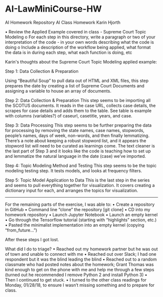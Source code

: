 # AI-LawMiniCourse-HW
AI Homework Repository
AI Class Homework
Karin Hjorth

•	Review the Applied Example covered in class - Supreme Court Topic Modeling
o	For each step in this directory, write a paragraph or two of your interpretation of the code - in your own words describing what the code is doing
o	Include a description of the workflow being applied, what format the data is in during each step, what each function is doing, etc

Karin's thoughts about the Supreme Court Topic Modeling applied example:

Step 1: Data Collection & Preparation

Using “Beautiful Soup” to pull data out of HTML and XML files, this step prepares the date by creating a list of Supreme Court Documents and assigning a variable to house an array of documents.

Step 2:  Data Collection & Preparation
This step seems to be importing all the SCOTUS documents.  It reads in the case URL, collects case details, the scrapes for case details and adds them to the table.  See table is example with columns (variables?) of caseurl, casetitle, years, and case.

Step 3:  Data Processing
This step seems to be further preparing the data for processing by removing the state names, case names, stopwords, people’s names, days of week, non-words, and then finally lemmatizing.  There’s a note about keeping a robust stopword list, and it appears the stopword list will need to be curated as learnings come.  The text cleaner is the last part of Step 3 and it looks like the code is teaching how to set up and lemmatize the natural language in the date (case) we’ve imported.

Step 4:  Topic Modeling Method and Testing
This step seems to be the topic modeling testing step.  It tests models, and looks at frequency filters.

Step 5:  Topic Model Application to Data
This is the last step in the series and seems to pull everything together for visualization.  It covers creating a dictionary input for each, and arranges the topics for visualization.

-------

For the remaining parts of the exercise, I was able to:
•	Create a repository in GitHub
•	Command line “clone” the repository [git clone]
•	CD into my homework repository
•	Launch Jupyter Notebook
•	Launch an empty kernel
•	Go through the Tensorflow tutorial (starting with “highlights” section, etc.)
•	Pasted the minimalist implementation into an empty kernel (copying “from_future…”)

After these steps I got lost.  

What did I do to triage?
•	Reached out my homework partner but he was out of town and unable to connect with me
•	Reached out over Slack; I had one respondent but it was the blind leading the blind
•	Reached out to a random classmate who had posted notes about the homework; Grant Thomas was kind enough to get on the phone with me and help me through a few steps (turned out he recommended I remove Python 2 and install Python 3)
•	Then I continued to get stuck.
•	I turned to the other class readings for Monday, 01/28/18, to ensure I wasn’t missing something and to prepare for class.
